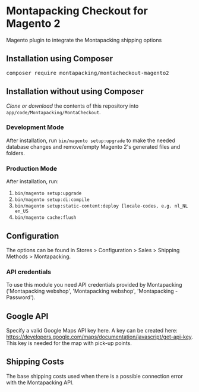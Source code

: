 # Montapacking Checkout for Magento 2
Magento plugin to integrate the Montapacking shipping options

## Installation using Composer
<pre>composer require montapacking/montacheckout-magento2</pre>

## Installation without using Composer
_Clone or download_ the contents of this repository into `app/code/Montapacking/MontaCheckout`.

### Development Mode
After installation, run `bin/magento setup:upgrade` to make the needed database changes and remove/empty Magento 2's generated files and folders.

### Production Mode
After installation, run:
1. `bin/magento setup:upgrade`
2. `bin/magento setup:di:compile`
3. `bin/magento setup:static-content:deploy [locale-codes, e.g. nl_NL en_US`
4. `bin/magento cache:flush`

## Configuration
The options can be found in Stores > Configuration > Sales > Shipping Methods > Montapacking.

### API credentials
To use this module you need API credentials provided by Montapacking ('Montapacking webshop', 'Montapacking webshop', 'Montapacking - Password').

## Google API
Specify a valid Google Maps API key here. A key can be created here: https://developers.google.com/maps/documentation/javascript/get-api-key.
This key is needed for the map with pick-up points.
 
## Shipping Costs
The base shipping costs used when there is a possible connection error with the Montapacking API.




